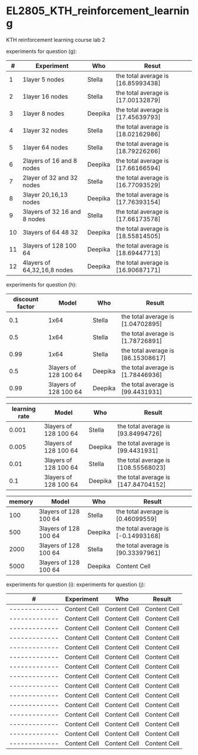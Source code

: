 # EL2805_KTH_reinforcement_learning
KTH reinforcement learning course lab 2 

experiments for question (g): &nbsp;  


| #  | Experiment  | Who |Resut |
| -------------| ------------- | ------------- | ------------- |
| 1|            1layer 5 nodes | Stella  | the total average is [16.85993438] |
|2|            1layer 16 nodes  | Stella  | the total average is [17.00132879]  |
| 3|              1layer 8 nodes| Deepika | the total average is [17.45639793]  |
| 4|            1layer 32 nodes | Stella  | the total average is [18.02162986] |
| 5|            1layer 64 nodes | Stella  | the total average is [18.79226266]|
| 6|  2layers of 16 and 8 nodes | Deepika | the total average is [17.66166594]  |
| 7|            2layer of 32 and 32 nodes | Stella  |  the total average is [16.77093529]|
| 8|            3layer  20,16,13 nodes | Deepika  | the total average is [17.76393154]|
| 9|3layers of 32 16 and 8 nodes| Stella  | the total average is [17.66173578]  |
| 10| 3layers of 64 48 32  | Deepika  |  the total average is [18.55814505]  |
| 11| 3layers of 128 100 64  | Deepika  | the total average is [18.69447713]  |
| 12| 4layers of 64,32,16,8 nodes  | Deepika  |  the total average is [16.90687171]  |

  
experiments for question (h):

| discount factor| Model | Who  | Result  |
|  ------------- | -------------| -------------| -------------|
|0.1|1x64  | Stella | the total average is [1.04702895]   |
| 0.5| 1x64   | Stella  | the total average is [1.78726891]  |
| 0.99| 1x64   | Stella | the total average is [86.15308617]  |
| 0.5| 3layers of 128 100 64  | Deepika | the total average is [1.78446936]  |
| 0.99| 3layers of 128 100 64  | Deepika | the total average is [99.4431931]  |

| learning rate| Model | Who  | Result  |
|  ------------- | -------------| -------------| -------------|
|0.001| 3layers of 128 100 64  | Stella | the total average is [93.84994726] |
|0.005| 3layers of 128 100 64  | Deepika | the total average is [99.4431931]  |
| 0.01| 3layers of 128 100 64  | Stella | the total average is [108.55568023]  |
| 0.1| 3layers of 128 100 64  | Deepika | the total average is [147.84704152]  |

| memory| Model | Who  | Result  |
|  ------------- | -------------| -------------| -------------|
|100| 3layers of 128 100 64  | Stella | the total average is [0.46099559]  |
| 500| 3layers of 128 100 64  | Deepika | the total average is [-0.14993168] |
| 2000| 3layers of 128 100 64  | Stella | the total average is [90.33397961]   |
| 5000| 3layers of 128 100 64   | Deepika | Content Cell  |



experiments for question (i):
experiments for question (j):


| #| Experiment | Who  | Result  |
| -------------| -------------| -------------| -------------|
| -------------| Content Cell  | Content Cell  | Content Cell  |
| -------------| Content Cell  | Content Cell  | Content Cell  |
| -------------| Content Cell  | Content Cell  | Content Cell  |
| -------------| Content Cell  | Content Cell  | Content Cell  |
| -------------| Content Cell  | Content Cell  | Content Cell  |
| -------------| Content Cell  | Content Cell  | Content Cell  |
| -------------| Content Cell  | Content Cell  | Content Cell  |
| -------------| Content Cell  | Content Cell  | Content Cell  |
| -------------| Content Cell  | Content Cell  | Content Cell  |
| -------------| Content Cell  | Content Cell  | Content Cell  |
| -------------| Content Cell  | Content Cell  | Content Cell  |
| -------------| Content Cell  | Content Cell  | Content Cell  |
| -------------| Content Cell  | Content Cell  | Content Cell  |
| -------------| Content Cell  | Content Cell  | Content Cell  |
| -------------| Content Cell  | Content Cell  | Content Cell  |


